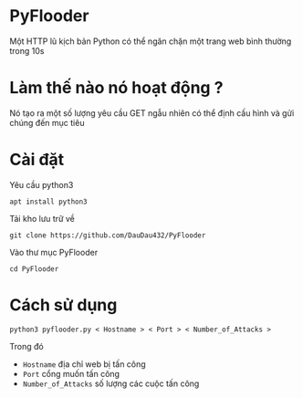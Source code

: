 # PyFlooder
Một HTTP lũ kịch bản Python có thể ngăn chặn một trang web bình thường trong 10s
# Làm thế nào nó hoạt động ?
Nó tạo ra một số lượng yêu cầu GET ngẫu nhiên có thể định cấu hình và gửi chúng đến mục tiêu
# Cài đặt
Yêu cầu python3
```
apt install python3
```
Tải kho lưu trữ về
```
git clone https://github.com/DauDau432/PyFlooder
```
Vào thư mục PyFlooder
```
cd PyFlooder
```
# Cách sử dụng
```
python3 pyflooder.py < Hostname > < Port > < Number_of_Attacks >
```
Trong đó
- `Hostname` địa chỉ web bị tấn công
- `Port` cổng muốn tấn công
- `Number_of_Attacks` số lượng các cuộc tấn công
